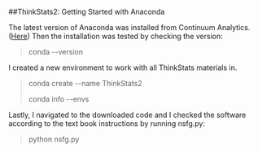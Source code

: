 ##ThinkStats2: Getting Started with Anaconda

The latest version of Anaconda was installed from Continuum Analytics. ([Here](https://repo.continuum.io/archive/))
Then the installation was tested by checking the version:

> conda --version

I created a new environment to work with all ThinkStats materials in. 

> conda create --name ThinkStats2
>
>conda info --envs

Lastly, I navigated to the downloaded code and I checked the software according to the text book instructions by running nsfg.py:

> python nsfg.py